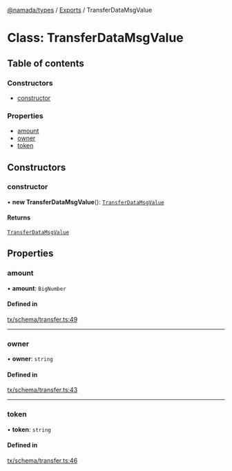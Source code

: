 [@namada/types](../README.md) / [Exports](../modules.md) / TransferDataMsgValue

# Class: TransferDataMsgValue

## Table of contents

### Constructors

- [constructor](TransferDataMsgValue.md#constructor)

### Properties

- [amount](TransferDataMsgValue.md#amount)
- [owner](TransferDataMsgValue.md#owner)
- [token](TransferDataMsgValue.md#token)

## Constructors

### constructor

• **new TransferDataMsgValue**(): [`TransferDataMsgValue`](TransferDataMsgValue.md)

#### Returns

[`TransferDataMsgValue`](TransferDataMsgValue.md)

## Properties

### amount

• **amount**: `BigNumber`

#### Defined in

[tx/schema/transfer.ts:49](https://github.com/anoma/namada-interface/blob/c6b0e5a0/packages/types/src/tx/schema/transfer.ts#L49)

___

### owner

• **owner**: `string`

#### Defined in

[tx/schema/transfer.ts:43](https://github.com/anoma/namada-interface/blob/c6b0e5a0/packages/types/src/tx/schema/transfer.ts#L43)

___

### token

• **token**: `string`

#### Defined in

[tx/schema/transfer.ts:46](https://github.com/anoma/namada-interface/blob/c6b0e5a0/packages/types/src/tx/schema/transfer.ts#L46)
